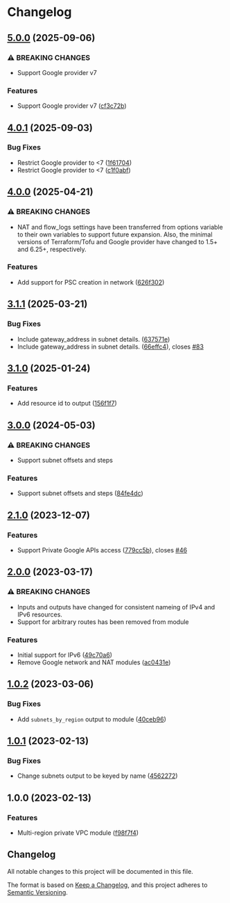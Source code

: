 # Changelog

## [5.0.0](https://github.com/memes/terraform-google-multi-region-private-network/compare/v4.0.1...v5.0.0) (2025-09-06)


### ⚠ BREAKING CHANGES

* Support Google provider v7

### Features

* Support Google provider v7 ([cf3c72b](https://github.com/memes/terraform-google-multi-region-private-network/commit/cf3c72bb659ba215d649f377a7ccba8877004936))

## [4.0.1](https://github.com/memes/terraform-google-multi-region-private-network/compare/v4.0.0...v4.0.1) (2025-09-03)


### Bug Fixes

* Restrict Google provider to &lt;7 ([1f61704](https://github.com/memes/terraform-google-multi-region-private-network/commit/1f617046c0fc046d20db5bfabdbf2cf7c4a977b6))
* Restrict Google provider to &lt;7 ([c1f0abf](https://github.com/memes/terraform-google-multi-region-private-network/commit/c1f0abf334c3dac810268bfd19f6871cce4219ba))

## [4.0.0](https://github.com/memes/terraform-google-multi-region-private-network/compare/v3.1.1...v4.0.0) (2025-04-21)


### ⚠ BREAKING CHANGES

* NAT and flow_logs settings have been transferred from options variable to their own variables to support future expansion. Also, the minimal versions of Terraform/Tofu and Google provider have changed to 1.5+ and 6.25+, respectively.

### Features

* Add support for PSC creation in network ([626f302](https://github.com/memes/terraform-google-multi-region-private-network/commit/626f302b23b90d5f8eae0648b16df03db8e58003))

## [3.1.1](https://github.com/memes/terraform-google-multi-region-private-network/compare/v3.1.0...v3.1.1) (2025-03-21)


### Bug Fixes

* Include gateway_address in subnet details. ([637571e](https://github.com/memes/terraform-google-multi-region-private-network/commit/637571e3a1dbd9b88ba533f8e0cd3126402a0671))
* Include gateway_address in subnet details. ([66effc4](https://github.com/memes/terraform-google-multi-region-private-network/commit/66effc48939af0c0db0f57f71427e6ba81b6c352)), closes [#83](https://github.com/memes/terraform-google-multi-region-private-network/issues/83)

## [3.1.0](https://github.com/memes/terraform-google-multi-region-private-network/compare/v3.0.0...v3.1.0) (2025-01-24)


### Features

* Add resource id to output ([156f1f7](https://github.com/memes/terraform-google-multi-region-private-network/commit/156f1f7ed0a8446f996572ecf7eaa47e1984751a))

## [3.0.0](https://github.com/memes/terraform-google-multi-region-private-network/compare/v2.1.0...v3.0.0) (2024-05-03)


### ⚠ BREAKING CHANGES

* Support subnet offsets and steps

### Features

* Support subnet offsets and steps ([84fe4dc](https://github.com/memes/terraform-google-multi-region-private-network/commit/84fe4dcfc6ac84ade83db286df890ffd241e9673))

## [2.1.0](https://github.com/memes/terraform-google-multi-region-private-network/compare/v2.0.0...v2.1.0) (2023-12-07)


### Features

* Support Private Google APIs access ([779cc5b](https://github.com/memes/terraform-google-multi-region-private-network/commit/779cc5b5891677f28d366938b58d6a9106bc7edd)), closes [#46](https://github.com/memes/terraform-google-multi-region-private-network/issues/46)

## [2.0.0](https://github.com/memes/terraform-google-multi-region-private-network/compare/v1.0.2...v2.0.0) (2023-03-17)


### ⚠ BREAKING CHANGES

* Inputs and outputs have changed for consistent nameing of IPv4 and IPv6 resources.
* Support for arbitrary routes has been removed from module

### Features

* Initial support for IPv6 ([49c70a6](https://github.com/memes/terraform-google-multi-region-private-network/commit/49c70a6d947d55fa98b1668fe29b1ff595066a7c))
* Remove Google network and NAT modules ([ac0431e](https://github.com/memes/terraform-google-multi-region-private-network/commit/ac0431e767122adca007f109df70999402e19327))

## [1.0.2](https://github.com/memes/terraform-google-multi-region-private-network/compare/v1.0.1...v1.0.2) (2023-03-06)


### Bug Fixes

* Add `subnets_by_region` output to module ([40ceb96](https://github.com/memes/terraform-google-multi-region-private-network/commit/40ceb96643c98cccf1d8d1599b4e09a48129262c))

## [1.0.1](https://github.com/memes/terraform-google-multi-region-private-network/compare/v1.0.0...v1.0.1) (2023-02-13)


### Bug Fixes

* Change subnets output to be keyed by name ([4562272](https://github.com/memes/terraform-google-multi-region-private-network/commit/456227261aa91ae95e3a3d7434f83d4e4615e543))

## 1.0.0 (2023-02-13)


### Features

* Multi-region private VPC module ([f98f7f4](https://github.com/memes/terraform-google-multi-region-private-network/commit/f98f7f429f2f6c6fd674cdf5565a051c5e1448b5))

## Changelog

<!-- markdownlint-disable MD024 -->

All notable changes to this project will be documented in this file.

The format is based on [Keep a Changelog](https://keepachangelog.com/en/1.0.0/),
and this project adheres to [Semantic Versioning](https://semver.org/spec/v2.0.0.html).
